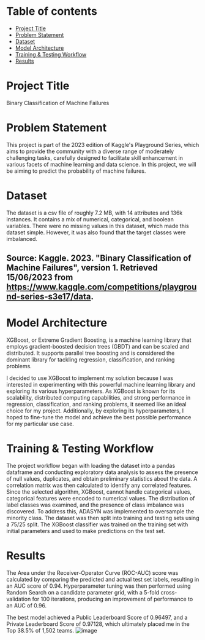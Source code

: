 # Table of contents

- [Project Title](#project-title)
- [Problem Statement](#problem-statement)
- [Dataset](#dataset)
- [Model Architecture](#model-architecture)
- [Training & Testing Workflow](#training--testing-workflow)
- [Results](#results)

# Project Title
Binary Classification of Machine Failures

# Problem Statement
This project is part of the 2023 edition of Kaggle's Playground Series, which aims to provide the community with a diverse range of moderately challenging tasks, carefully designed to facilitate skill enhancement in various facets of machine learning and data science. In this project, we will be aiming to predict the probability of machine failures.

# Dataset
The dataset is a csv file of roughly 7.2 MB, with 14 attributes and 136k instances. It contains a mix of numerical, categorical, and boolean variables.
There were no missing values in this dataset, which made this dataset simple. However, it was also found that the target classes were imbalanced. 
## Source: Kaggle. 2023. "Binary Classification of Machine Failures", version 1. Retrieved 15/06/2023 from https://www.kaggle.com/competitions/playground-series-s3e17/data.

# Model Architecture
XGBoost, or Extreme Gradient Boosting, is a machine learning library that employs gradient-boosted decision trees (GBDT) and can be scaled and distributed. It supports parallel tree boosting and is considered the dominant library for tackling regression, classification, and ranking problems.

I decided to use XGBoost to implement my solution because I was interested in experimenting with this powerful machine learning library and exploring its various hyperparameters. As XGBoost is known for its scalability, distributed computing capabilities, and strong performance in regression, classification, and ranking problems, it seemed like an ideal choice for my project. Additionally, by exploring its hyperparameters, I hoped to fine-tune the model and achieve the best possible performance for my particular use case.

# Training & Testing Workflow
The project workflow began with loading the dataset into a pandas dataframe and conducting exploratory data analysis to assess the presence of null values, duplicates, and obtain preliminary statistics about the data. A correlation matrix was then calculated to identify any correlated features. Since the selected algorithm, XGBoost, cannot handle categorical values, categorical features were encoded to numerical values. The distribution of label classes was examined, and the presence of class imbalance was discovered. To address this, ADASYN was implemented to oversample the minority class. The dataset was then split into training and testing sets using a 75/25 split. The XGBoost classifier was trained on the training set with initial parameters and used to make predictions on the test set. 

# Results 
The Area under the Receiver-Operator Curve (ROC-AUC) score was calculated by comparing the predicted and actual test set labels, resulting in an AUC score of 0.94. Hyperparameter tuning was then performed using Random Search on a candidate parameter grid, with a 5-fold cross-validation for 100 iterations, producing an improvement of performance to an AUC of 0.96.

The best model achieved a Public Leaderboard Score of 0.96497, and a Private Leaderboard Score of 0.97128, which ultimately placed me in the Top 38.5% of 1,502 teams.
![image](https://github.com/ashtonkhoo/machine_failure_prediction/assets/54165058/089ececf-5ce0-4afd-a4c3-df5ba27db37c)
